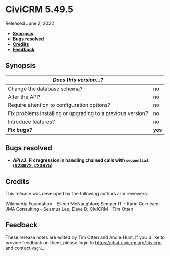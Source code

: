 # CiviCRM 5.49.5

Released June 2, 2022

- **[Synopsis](#synopsis)**
- **[Bugs resolved](#bugs)**
- **[Credits](#credits)**
- **[Feedback](#feedback)**

## <a name="synopsis"></a>Synopsis

| *Does this version...?*                                         |          |
| --------------------------------------------------------------- | -------- |
| Change the database schema?                                     | no       |
| Alter the API?                                                  | no       |
| Require attention to configuration options?                     | no       |
| Fix problems installing or upgrading to a previous version?     | no       |
| Introduce features?                                             | no       |
| **Fix bugs?**                                                   | **yes**  |

## <a name="bugs"></a>Bugs resolved

* **_APIv3_: Fix regression in handling chained calls with `sequential` ([#23672](https://github.com/civicrm/civicrm-core/pull/23672), [#23675](https://github.com/civicrm/civicrm-core/pull/23675))**

## <a name="credits"></a>Credits

This release was developed by the following authors and reviewers:

Wikimedia Foundation - Eileen McNaughton; Semper IT - Karin Gerritsen; JMA Consulting -
Seamus Lee; Dave D; CiviCRM - Tim Otten

## <a name="feedback"></a>Feedback

These release notes are edited by Tim Otten and Andie Hunt.  If you'd like to
provide feedback on them, please login to https://chat.civicrm.org/civicrm and
contact `@agh1`.
